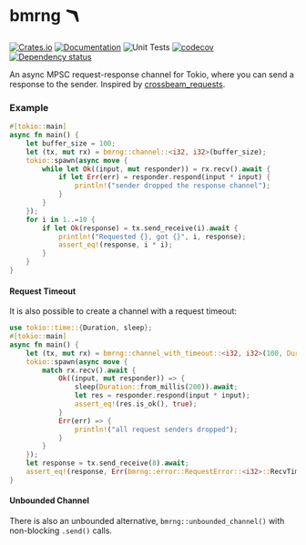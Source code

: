 # bmrng 🪃

[![Crates.io](https://img.shields.io/crates/v/bmrng)](https://crates.io/crates/bmrng)
[![Documentation](https://docs.rs/bmrng/badge.svg)](https://docs.rs/bmrng)
![Unit Tests](https://github.com/oguzbilgener/bmrng/workflows/Unit%20Tests/badge.svg)
[![codecov](https://codecov.io/gh/oguzbilgener/bmrng/branch/master/graph/badge.svg?token=8V51592OVH)](https://codecov.io/gh/oguzbilgener/bmrng)
[![Dependency status](https://deps.rs/repo/github/oguzbilgener/bmrng/status.svg)](https://deps.rs/repo/github/oguzbilgener/bmrng/status.svg)

An async MPSC request-response channel for Tokio, where you can send a response to the sender.
Inspired by [crossbeam_requests](https://docs.rs/crate/crossbeam_requests).

### Example


```rust
#[tokio::main]
async fn main() {
    let buffer_size = 100;
    let (tx, mut rx) = bmrng::channel::<i32, i32>(buffer_size);
    tokio::spawn(async move {
        while let Ok((input, mut responder)) = rx.recv().await {
            if let Err(err) = responder.respond(input * input) {
                println!("sender dropped the response channel");
            }
        }
    });
    for i in 1..=10 {
        if let Ok(response) = tx.send_receive(i).await {
            println!("Requested {}, got {}", i, response);
            assert_eq!(response, i * i);
        }
    }
}
```

#### Request Timeout

It is also possible to create a channel with a request timeout:

```rust
use tokio::time::{Duration, sleep};
#[tokio::main]
async fn main() {
    let (tx, mut rx) = bmrng::channel_with_timeout::<i32, i32>(100, Duration::from_millis(100));
    tokio::spawn(async move {
        match rx.recv().await {
            Ok((input, mut responder)) => {
                sleep(Duration::from_millis(200)).await;
                let res = responder.respond(input * input);
                assert_eq!(res.is_ok(), true);
            }
            Err(err) => {
                println!("all request senders dropped");
            }
        }
    });
    let response = tx.send_receive(8).await;
    assert_eq!(response, Err(bmrng::error::RequestError::<i32>::RecvTimeoutError));
}
```

#### Unbounded Channel

There is also an unbounded alternative, `bmrng::unbounded_channel()` with non-blocking `.send()` calls.
